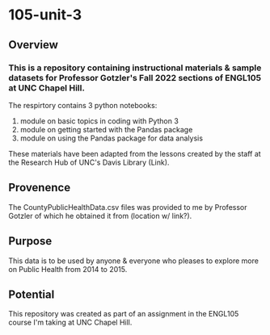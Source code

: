 # 105-unit-3

## Overview

### This is a repository containing instructional materials & sample datasets for Professor Gotzler's Fall 2022 sections of ENGL105 at UNC Chapel Hill.

The respirtory contains 3 python notebooks:
1. module on basic topics in coding with Python 3
2. module on getting started with the Pandas package
3. module on using the Pandas package for data analysis

These materials have been adapted from the lessons created by the staff at the Research Hub of UNC's Davis Library (Link).

## Provenence

The CountyPublicHealthData.csv files was provided to me by Professor Gotzler of which he obtained it from (location w/ link?).

## Purpose

This data is to be used by anyone & everyone who pleases to explore more on Public Health from 2014 to 2015.

## Potential

This repository was created as part of an assignment in the ENGL105 course I'm taking at UNC Chapel Hill.
